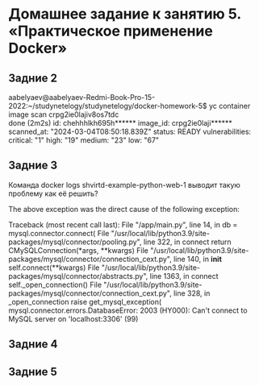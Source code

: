 # Домашнее задание к занятию 5. «Практическое применение Docker»

## Задние 2
aabelyaev@aabelyaev-Redmi-Book-Pro-15-2022:~/studynetelogy/studynetelogy/docker-homework-5$ yc container image scan crpg2ie0lajiv8os7tdc         
done (2m2s)
id: chehhhlkh695h******
image_id: crpg2ie0laji******
scanned_at: "2024-03-04T08:50:18.839Z"
status: READY
vulnerabilities:
  critical: "1"
  high: "19"
  medium: "23"
  low: "67"

## Задние 3
Команда docker logs shvirtd-example-python-web-1 выводит такую проблему как её решить?

The above exception was the direct cause of the following exception:

Traceback (most recent call last):
  File "/app/main.py", line 14, in <module>
    db = mysql.connector.connect(
  File "/usr/local/lib/python3.9/site-packages/mysql/connector/pooling.py", line 322, in connect
    return CMySQLConnection(*args, **kwargs)
  File "/usr/local/lib/python3.9/site-packages/mysql/connector/connection_cext.py", line 140, in __init__
    self.connect(**kwargs)
  File "/usr/local/lib/python3.9/site-packages/mysql/connector/abstracts.py", line 1363, in connect
    self._open_connection()
  File "/usr/local/lib/python3.9/site-packages/mysql/connector/connection_cext.py", line 328, in _open_connection
    raise get_mysql_exception(
mysql.connector.errors.DatabaseError: 2003 (HY000): Can't connect to MySQL server on 'localhost:3306' (99)

## Задние 4


## Задние 5

